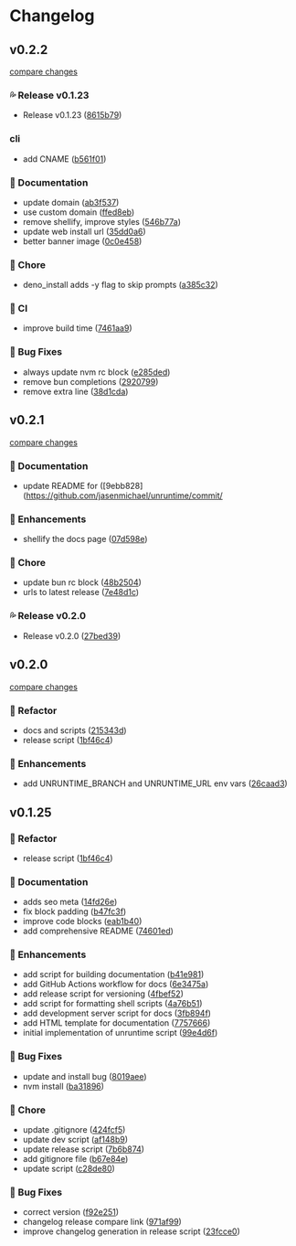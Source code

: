 # Changelog

## v0.2.2

[compare changes](https://github.com/jasenmichael/unruntime/compare/v0.2.1...v0.2.2)

### 💦 Release v0.1.23
- Release v0.1.23 ([8615b79](https://github.com/jasenmichael/unruntime/commit/8615b79))

### cli
- add CNAME ([b561f01](https://github.com/jasenmichael/unruntime/commit/b561f01))

### 📖 Documentation
- update domain ([ab3f537](https://github.com/jasenmichael/unruntime/commit/ab3f537))
- use custom domain ([ffed8eb](https://github.com/jasenmichael/unruntime/commit/ffed8eb))
- remove shellify, improve styles ([546b77a](https://github.com/jasenmichael/unruntime/commit/546b77a))
- update web install url ([35dd0a6](https://github.com/jasenmichael/unruntime/commit/35dd0a6))
- better banner image ([0c0e458](https://github.com/jasenmichael/unruntime/commit/0c0e458))

### 🏡 Chore
- deno_install adds -y flag to skip prompts ([a385c32](https://github.com/jasenmichael/unruntime/commit/a385c32))

### 🤖 CI
- improve build time ([7461aa9](https://github.com/jasenmichael/unruntime/commit/7461aa9))

### 🐛 Bug Fixes
- always update nvm rc block ([e285ded](https://github.com/jasenmichael/unruntime/commit/e285ded))
- remove bun completions ([2920799](https://github.com/jasenmichael/unruntime/commit/2920799))
- remove extra line ([38d1cda](https://github.com/jasenmichael/unruntime/commit/38d1cda))

## v0.2.1

[compare changes](https://github.com/jasenmichael/unruntime/compare/v0.2.0...v0.2.1)

### 📖 Documentation
- update README for ([9ebb828](https://github.com/jasenmichael/unruntime/commit/

### 🚀 Enhancements
- shellify the docs page ([07d598e](https://github.com/jasenmichael/unruntime/commit/07d598e))

### 🏡 Chore
- update bun rc block ([48b2504](https://github.com/jasenmichael/unruntime/commit/48b2504))
- urls to latest release ([7e48d1c](https://github.com/jasenmichael/unruntime/commit/7e48d1c))

### 💦 Release v0.2.0
- Release v0.2.0 ([27bed39](https://github.com/jasenmichael/unruntime/commit/27bed39))

## v0.2.0

[compare changes](https://github.com/jasenmichael/unruntime/compare/v0.1.25...v0.2.0)

### 🔄 Refactor
- docs and scripts ([215343d](https://github.com/jasenmichael/unruntime/commit/215343d))
- release script ([1bf46c4](https://github.com/jasenmichael/unruntime/commit/1bf46c4))

### 🚀 Enhancements
- add UNRUNTIME_BRANCH and UNRUNTIME_URL env vars ([26caad3](https://github.com/jasenmichael/unruntime/commit/26caad3))

## v0.1.25

### 🔄 Refactor
- release script ([1bf46c4](https://github.com/jasenmichael/unruntime/commit/1bf46c4))

### 📖 Documentation
- adds seo meta ([14fd26e](https://github.com/jasenmichael/unruntime/commit/14fd26e))
- fix block padding ([b47fc3f](https://github.com/jasenmichael/unruntime/commit/b47fc3f))
- improve code blocks ([eab1b40](https://github.com/jasenmichael/unruntime/commit/eab1b40))
- add comprehensive README ([74601ed](https://github.com/jasenmichael/unruntime/commit/74601ed))

### 🚀 Enhancements
- add script for building documentation ([b41e981](https://github.com/jasenmichael/unruntime/commit/b41e981))
- add GitHub Actions workflow for docs ([6e3475a](https://github.com/jasenmichael/unruntime/commit/6e3475a))
- add release script for versioning ([4fbef52](https://github.com/jasenmichael/unruntime/commit/4fbef52))
- add script for formatting shell scripts ([4a76b51](https://github.com/jasenmichael/unruntime/commit/4a76b51))
- add development server script for docs ([3fb894f](https://github.com/jasenmichael/unruntime/commit/3fb894f))
- add HTML template for documentation ([7757666](https://github.com/jasenmichael/unruntime/commit/7757666))
- initial implementation of unruntime script ([99e4d6f](https://github.com/jasenmichael/unruntime/commit/99e4d6f))

### 🐛 Bug Fixes
- update and install bug ([8019aee](https://github.com/jasenmichael/unruntime/commit/8019aee))
- nvm install ([ba31896](https://github.com/jasenmichael/unruntime/commit/ba31896))

### 🏡 Chore
- update .gitignore ([424fcf5](https://github.com/jasenmichael/unruntime/commit/424fcf5))
- update dev script ([af148b9](https://github.com/jasenmichael/unruntime/commit/af148b9))
- update release script ([7b6b874](https://github.com/jasenmichael/unruntime/commit/7b6b874))
- add gitignore file ([b67e84e](https://github.com/jasenmichael/unruntime/commit/b67e84e))
- update script ([c28de80](https://github.com/jasenmichael/unruntime/commit/c28de80))

### 🐛 Bug Fixes
- correct version ([f92e251](https://github.com/jasenmichael/unruntime/commit/f92e251))
- changelog release compare link ([971af99](https://github.com/jasenmichael/unruntime/commit/971af99))
- improve changelog generation in release script ([23fcce0](https://github.com/jasenmichael/unruntime/commit/23fcce0))
